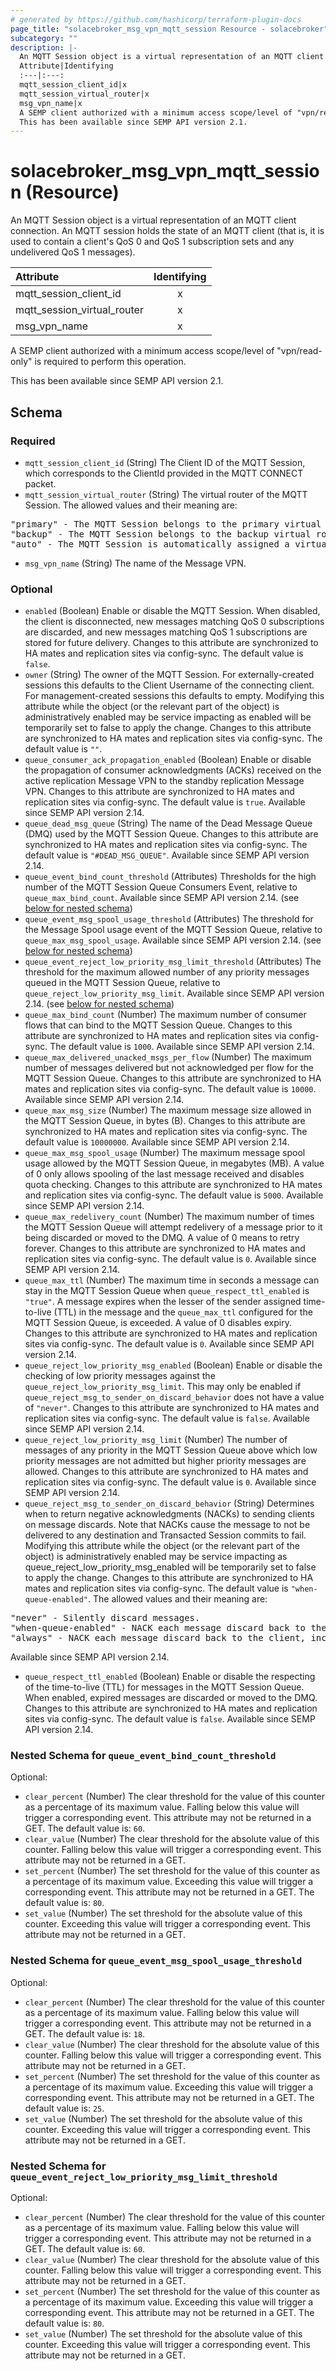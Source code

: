 ```yaml
---
# generated by https://github.com/hashicorp/terraform-plugin-docs
page_title: "solacebroker_msg_vpn_mqtt_session Resource - solacebroker"
subcategory: ""
description: |-
  An MQTT Session object is a virtual representation of an MQTT client connection. An MQTT session holds the state of an MQTT client (that is, it is used to contain a client's QoS 0 and QoS 1 subscription sets and any undelivered QoS 1 messages).
  Attribute|Identifying
  :---|:---:
  mqtt_session_client_id|x
  mqtt_session_virtual_router|x
  msg_vpn_name|x
  A SEMP client authorized with a minimum access scope/level of "vpn/read-only" is required to perform this operation.
  This has been available since SEMP API version 2.1.
---
```


# solacebroker_msg_vpn_mqtt_session (Resource)

An MQTT Session object is a virtual representation of an MQTT client connection. An MQTT session holds the state of an MQTT client (that is, it is used to contain a client's QoS 0 and QoS 1 subscription sets and any undelivered QoS 1 messages).


Attribute|Identifying
:---|:---:
mqtt_session_client_id|x
mqtt_session_virtual_router|x
msg_vpn_name|x



A SEMP client authorized with a minimum access scope/level of "vpn/read-only" is required to perform this operation.

This has been available since SEMP API version 2.1.



<!-- schema generated by tfplugindocs -->
## Schema

### Required

- `mqtt_session_client_id` (String) The Client ID of the MQTT Session, which corresponds to the ClientId provided in the MQTT CONNECT packet.
- `mqtt_session_virtual_router` (String) The virtual router of the MQTT Session. The allowed values and their meaning are:

<pre>
"primary" - The MQTT Session belongs to the primary virtual router.
"backup" - The MQTT Session belongs to the backup virtual router.
"auto" - The MQTT Session is automatically assigned a virtual router at creation, depending on the broker's active-standby role.
</pre>
- `msg_vpn_name` (String) The name of the Message VPN.

### Optional

- `enabled` (Boolean) Enable or disable the MQTT Session. When disabled, the client is disconnected, new messages matching QoS 0 subscriptions are discarded, and new messages matching QoS 1 subscriptions are stored for future delivery. Changes to this attribute are synchronized to HA mates and replication sites via config-sync. The default value is `false`.
- `owner` (String) The owner of the MQTT Session. For externally-created sessions this defaults to the Client Username of the connecting client. For management-created sessions this defaults to empty. Modifying this attribute while the object (or the relevant part of the object) is administratively enabled may be service impacting as enabled will be temporarily set to false to apply the change. Changes to this attribute are synchronized to HA mates and replication sites via config-sync. The default value is `""`.
- `queue_consumer_ack_propagation_enabled` (Boolean) Enable or disable the propagation of consumer acknowledgments (ACKs) received on the active replication Message VPN to the standby replication Message VPN. Changes to this attribute are synchronized to HA mates and replication sites via config-sync. The default value is `true`. Available since SEMP API version 2.14.
- `queue_dead_msg_queue` (String) The name of the Dead Message Queue (DMQ) used by the MQTT Session Queue. Changes to this attribute are synchronized to HA mates and replication sites via config-sync. The default value is `"#DEAD_MSG_QUEUE"`. Available since SEMP API version 2.14.
- `queue_event_bind_count_threshold` (Attributes) Thresholds for the high number of the MQTT Session Queue Consumers Event, relative to `queue_max_bind_count`. Available since SEMP API version 2.14. (see [below for nested schema](#nestedatt--queue_event_bind_count_threshold))
- `queue_event_msg_spool_usage_threshold` (Attributes) The threshold for the Message Spool usage event of the MQTT Session Queue, relative to `queue_max_msg_spool_usage`. Available since SEMP API version 2.14. (see [below for nested schema](#nestedatt--queue_event_msg_spool_usage_threshold))
- `queue_event_reject_low_priority_msg_limit_threshold` (Attributes) The threshold for the maximum allowed number of any priority messages queued in the MQTT Session Queue, relative to `queue_reject_low_priority_msg_limit`. Available since SEMP API version 2.14. (see [below for nested schema](#nestedatt--queue_event_reject_low_priority_msg_limit_threshold))
- `queue_max_bind_count` (Number) The maximum number of consumer flows that can bind to the MQTT Session Queue. Changes to this attribute are synchronized to HA mates and replication sites via config-sync. The default value is `1000`. Available since SEMP API version 2.14.
- `queue_max_delivered_unacked_msgs_per_flow` (Number) The maximum number of messages delivered but not acknowledged per flow for the MQTT Session Queue. Changes to this attribute are synchronized to HA mates and replication sites via config-sync. The default value is `10000`. Available since SEMP API version 2.14.
- `queue_max_msg_size` (Number) The maximum message size allowed in the MQTT Session Queue, in bytes (B). Changes to this attribute are synchronized to HA mates and replication sites via config-sync. The default value is `10000000`. Available since SEMP API version 2.14.
- `queue_max_msg_spool_usage` (Number) The maximum message spool usage allowed by the MQTT Session Queue, in megabytes (MB). A value of 0 only allows spooling of the last message received and disables quota checking. Changes to this attribute are synchronized to HA mates and replication sites via config-sync. The default value is `5000`. Available since SEMP API version 2.14.
- `queue_max_redelivery_count` (Number) The maximum number of times the MQTT Session Queue will attempt redelivery of a message prior to it being discarded or moved to the DMQ. A value of 0 means to retry forever. Changes to this attribute are synchronized to HA mates and replication sites via config-sync. The default value is `0`. Available since SEMP API version 2.14.
- `queue_max_ttl` (Number) The maximum time in seconds a message can stay in the MQTT Session Queue when `queue_respect_ttl_enabled` is `"true"`. A message expires when the lesser of the sender assigned time-to-live (TTL) in the message and the `queue_max_ttl` configured for the MQTT Session Queue, is exceeded. A value of 0 disables expiry. Changes to this attribute are synchronized to HA mates and replication sites via config-sync. The default value is `0`. Available since SEMP API version 2.14.
- `queue_reject_low_priority_msg_enabled` (Boolean) Enable or disable the checking of low priority messages against the `queue_reject_low_priority_msg_limit`. This may only be enabled if `queue_reject_msg_to_sender_on_discard_behavior` does not have a value of `"never"`. Changes to this attribute are synchronized to HA mates and replication sites via config-sync. The default value is `false`. Available since SEMP API version 2.14.
- `queue_reject_low_priority_msg_limit` (Number) The number of messages of any priority in the MQTT Session Queue above which low priority messages are not admitted but higher priority messages are allowed. Changes to this attribute are synchronized to HA mates and replication sites via config-sync. The default value is `0`. Available since SEMP API version 2.14.
- `queue_reject_msg_to_sender_on_discard_behavior` (String) Determines when to return negative acknowledgments (NACKs) to sending clients on message discards. Note that NACKs cause the message to not be delivered to any destination and Transacted Session commits to fail. Modifying this attribute while the object (or the relevant part of the object) is administratively enabled may be service impacting as queue_reject_low_priority_msg_enabled will be temporarily set to false to apply the change. Changes to this attribute are synchronized to HA mates and replication sites via config-sync. The default value is `"when-queue-enabled"`. The allowed values and their meaning are:

<pre>
"never" - Silently discard messages.
"when-queue-enabled" - NACK each message discard back to the client, except messages that are discarded because an endpoint is administratively disabled.
"always" - NACK each message discard back to the client, including messages that are discarded because an endpoint is administratively disabled.
</pre>
 Available since SEMP API version 2.14.
- `queue_respect_ttl_enabled` (Boolean) Enable or disable the respecting of the time-to-live (TTL) for messages in the MQTT Session Queue. When enabled, expired messages are discarded or moved to the DMQ. Changes to this attribute are synchronized to HA mates and replication sites via config-sync. The default value is `false`. Available since SEMP API version 2.14.

<a id="nestedatt--queue_event_bind_count_threshold"></a>
### Nested Schema for `queue_event_bind_count_threshold`

Optional:

- `clear_percent` (Number) The clear threshold for the value of this counter as a percentage of its maximum value. Falling below this value will trigger a corresponding event. This attribute may not be returned in a GET. The default value is: `60`.
- `clear_value` (Number) The clear threshold for the absolute value of this counter. Falling below this value will trigger a corresponding event. This attribute may not be returned in a GET.
- `set_percent` (Number) The set threshold for the value of this counter as a percentage of its maximum value. Exceeding this value will trigger a corresponding event. This attribute may not be returned in a GET. The default value is: `80`.
- `set_value` (Number) The set threshold for the absolute value of this counter. Exceeding this value will trigger a corresponding event. This attribute may not be returned in a GET.


<a id="nestedatt--queue_event_msg_spool_usage_threshold"></a>
### Nested Schema for `queue_event_msg_spool_usage_threshold`

Optional:

- `clear_percent` (Number) The clear threshold for the value of this counter as a percentage of its maximum value. Falling below this value will trigger a corresponding event. This attribute may not be returned in a GET. The default value is: `18`.
- `clear_value` (Number) The clear threshold for the absolute value of this counter. Falling below this value will trigger a corresponding event. This attribute may not be returned in a GET.
- `set_percent` (Number) The set threshold for the value of this counter as a percentage of its maximum value. Exceeding this value will trigger a corresponding event. This attribute may not be returned in a GET. The default value is: `25`.
- `set_value` (Number) The set threshold for the absolute value of this counter. Exceeding this value will trigger a corresponding event. This attribute may not be returned in a GET.


<a id="nestedatt--queue_event_reject_low_priority_msg_limit_threshold"></a>
### Nested Schema for `queue_event_reject_low_priority_msg_limit_threshold`

Optional:

- `clear_percent` (Number) The clear threshold for the value of this counter as a percentage of its maximum value. Falling below this value will trigger a corresponding event. This attribute may not be returned in a GET. The default value is: `60`.
- `clear_value` (Number) The clear threshold for the absolute value of this counter. Falling below this value will trigger a corresponding event. This attribute may not be returned in a GET.
- `set_percent` (Number) The set threshold for the value of this counter as a percentage of its maximum value. Exceeding this value will trigger a corresponding event. This attribute may not be returned in a GET. The default value is: `80`.
- `set_value` (Number) The set threshold for the absolute value of this counter. Exceeding this value will trigger a corresponding event. This attribute may not be returned in a GET.
